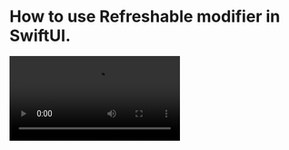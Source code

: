 How to use Refreshable modifier in SwiftUI.
===========================================

 <video src="https://github.com/Elaidzha1940/Refreshable/assets/64445918/8752bd3a-25dd-4cb4-8fc9-b5f00145db49" type="video/mp4">
 <video src="https://github.com/Elaidzha1940/Refreshable/assets/64445918/7e14990b-cb1e-4bf4-ab30-0ca8330b2c5f" type="video/mp4">
 <video src="https://github.com/Elaidzha1940/Refreshable/assets/64445918/aea0f3d3-0d9b-4ce1-b4a9-c5287214ba98" type="video/mp4">
